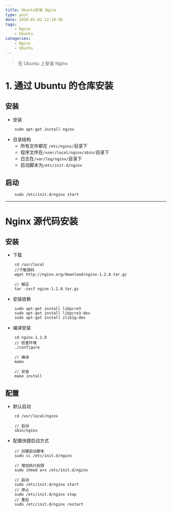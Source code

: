 ```yaml
---
title: Ubuntu安装 Nginx
type: post
date: 2018-01-01 12:10:38
tags:
    - Nginx 
    - Ubuntu
categories: 
    - Nginx
    - Ubuntu
---
```

> 在 Ubuntu 上安装 Nginx

# 1. 通过 Ubuntu 的仓库安装

## 安装

- 安装

```
    sudo apt-get install nginx
```

- 目录结构
    - 所有文件都在 `/etc/nginx/`目录下
    - 程序文件在`/user/local/nginx/sbin/`目录下 
    - 日志在`/var/log/nginx/`目录下
    - 启动脚本为`/etc/init.d/nginx`

## 启动

```
    sudo /etc/init.d/nginx start
```

-----------------------------

# Nginx 源代码安装

## 安装

- 下载

```
    cd /usr/local 
    //下载源码
    wget http://nginx.org/download/nginx-1.2.8.tar.gz

    // 解压
    tar -zxcf nginx-1.2.8.tar.gz
```

- 安装依赖

```
    sudo apt-get install libpcre3
    sudo apt-get install libpcre3-dev
    sudo apt-get install zlib1g-dev
```

- 编译安装

```
    cd nginx-1.2.8
    // 检查环境
    ./configure
        
    // 编译
    make

    // 安装
    make install
```

## 配置
 
 - 默认启动

```
    cd /usr/local/nginx

    // 启动
    sbin/nginx
```

- 配置快捷启动方式

```
    // 创建启动脚本
    sudo vi /etc/init.d/nginx

    // 增加执行权限
    sudo chmod a+x /etc/init.d/nginx

    // 启动
    sudo /etc/init.d/nginx start
    // 停止
    sudo /etc/init.d/nginx stop
    // 重启
    sudo /etc/init.d/nginx restart
```